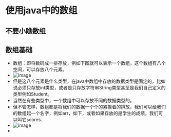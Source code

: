 # 使用java中的数组
## 不要小瞧数组
## 数组基础
- 数组：即将数码成一排存放，例如下图就可以表示一个数组，这个数组有八个空间，可以存放八个元素。
- ![image](https://i.loli.net/2019/03/17/5c8e50b89d6ea.png)
- 但是这八个元素是什么类型，在java中数组中存放的数据类型是固定的，比如说必须只存放int类型，或者是只存放字符串String类型甚至是我们自己定义的类型例如Student。
- 当然在有些类型中，一个数组中可以存放不同的数据类型的。
- 但不管怎样，数组都是将我们的数据一个个的紧挨着的排放，我们可以给我们的数组起一个名字，例如arr，如下，或者如果存放的是学生的成绩，我们可以叫它scores.
- ![image](https://i.loli.net/2019/03/17/5c8e51a722e0e.png)
- 